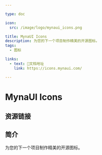 ```yaml
---

type: doc

icon:
  src: /image/logo/mynaui_icons.png

title: MynaUI Icons
description: 为您的下一个项目制作精美的开源图标。
tags:
  - 图标

links:
  - text: 📖文档地址
    link: https://icons.mynaui.com/

---
```


<ShowLogo />

# MynaUI Icons

<ShowTags />

<ShowBreadcrumb />

## 资源链接

<ShowLinks />

## 简介

为您的下一个项目制作精美的开源图标。
